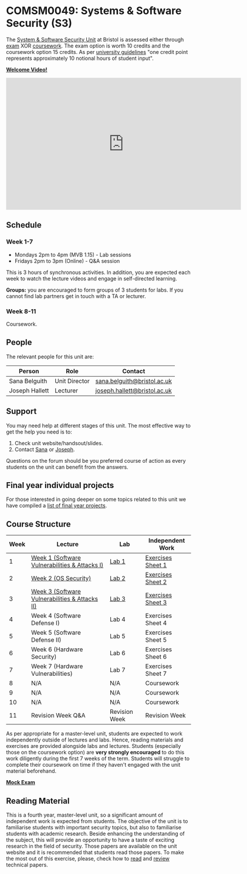 # COMSM0049: Systems & Software Security (S3)

The [System & Software Security Unit](https://www.bris.ac.uk/unit-programme-catalogue/UnitDetails.jsa?ayrCode=21%2F22&unitCode=COMSM0049) at Bristol is assessed either through [exam](https://www.bris.ac.uk/unit-programme-catalogue/UnitDetails.jsa?ayrCode=21%2F22&unitCode=COMSM0050) XOR [coursework](https://www.bris.ac.uk/unit-programme-catalogue/UnitDetails.jsa?ayrCode=21%2F22&unitCode=COMSM0051).
The exam option is worth 10 credits and the coursework option 15 credits.
As per [university guidelines](http://www.bristol.ac.uk/academic-quality/assessment/regulations-and-code-of-practice-for-taught-programmes/programme-design/) "one credit point represents approximately 10 notional hours of student input".

**[Welcome Video!](https://web.microsoftstream.com/video/afc4a843-836c-46f0-ac47-f06dcc5ca499)**

<iframe width="640" height="360" src="https://web.microsoftstream.com/embed/video/afc4a843-836c-46f0-ac47-f06dcc5ca499?autoplay=false&showinfo=true" allowfullscreen style="border:none;"></iframe>

## Schedule

### Week 1-7

- Mondays 2pm to 4pm (MVB 1.15) - Lab sessions
- Fridays 2pm to 3pm (Online) - Q&A session

This is 3 hours of synchronous activities.
In addition, you are expected each week to watch the lecture videos and engage in self-directed learning.

**Groups:** you are encouraged to form groups of 3 students for labs.
If you cannot find lab partners get in touch with a TA or lecturer.

### Week 8-11
Coursework.

## People

The relevant people for this unit are:

| Person         | Role          | Contact                                                             |
|----------------|---------------|---------------------------------------------------------------------|
| Sana Belguith  | Unit Director | [sana.belguith@bristol.ac.uk](mailto:sana.belguith@bristol.ac.uk)   |
| Joseph Hallett | Lecturer      | [joseph.hallett@bristol.ac.uk](mailto:joseph.hallett@bristol.ac.uk) |

## Support

You may need help at different stages of this unit.
The most effective way to get the help you need is to:

1. Check unit website/handsout/slides.
2. Contact [Sana](mailto:sana.belguith@bristol.ac.uk) or [Joseph](mailto:joseph.hallett@bristol.ac.uk).

Questions on the forum should be you preferred course of action as every students on the unit can benefit from the answers.

## Final year individual projects

For those interested in going deeper on some topics related to this unit we have
compiled a [list of final year projects](projects/list.md).

## Course Structure

| Week | Lecture                                                              | Lab                   | Independent Work                            |
|------|----------------------------------------------------------------------|-----------------------|---------------------------------------------|
| 1    | [Week 1 (Software Vulnerabilities & Attacks I)](lectures/WEEK1.md)   | [Lab 1](labs/LAB1.md) | [Exercises Sheet 1](exercises/EXERCISE1.md) |
| 2    | [Week 2 (OS Security)](lectures/WEEK2.md)                            | [Lab 2](labs/LAB2.md) | [Exercises Sheet 2](exercises/EXERCISE2.md) |
|  3   | [Week 3  (Software Vulnerabilities & Attacks II)](lectures/WEEK3.md) | [Lab 3](labs/LAB3.md)  | [Exercises Sheet 3](exercises/EXERCISE3.md)|
| 4    | Week 4  (Software Defense I)                                         | Lab 4                 | Exercises Sheet 4                           |
| 5    | Week 5  (Software Defense II)                                        | Lab 5                 | Exercises Sheet 5                           |
| 6    | Week 6  (Hardware Security)                                          | Lab 6                 | Exercises Sheet 6                           |
| 7    | Week 7  (Hardware Vulnerabilities)                                   | Lab 7                 | Exercises Sheet 7                           |
| 8    | N/A                                                                  | N/A                   | Coursework                                  |
| 9    | N/A                                                                  | N/A                   | Coursework                                  |
| 10   | N/A                                                                  | N/A                   | Coursework                                  |
| 11   | Revision Week Q&A                                                    | Revision Week         | Revision Week                               |


As per appropriate for a master-level unit, students are expected to work independently outside of lectures and labs.
Hence, reading materials and exercises are provided alongside labs and lectures.
Students (especially those on the coursework option) are **very strongly encouraged** to do this work diligently during the first 7 weeks of the term.
Students will struggle to complete their coursework on time if they haven't engaged with the unit material beforehand.

**[Mock Exam](mock.pdf)**

## Reading Material

This is a fourth year, master-level unit, so a significant amount of independent work is expected from students.
The objective of the unit is to familiarise students with important security topics, but also to familiarise students with academic research.
Beside enhancing the understanding of the subject, this will provide an opportunity to have a taste of exciting research in the field of security.
Those papers are available on the unit website and it is recommended that students read those papers.
To make the most out of this exercise, please, check how to [read](papers/keshav2007.pdf) and [review](papers/roscoe-2007.pdf) technical papers.

